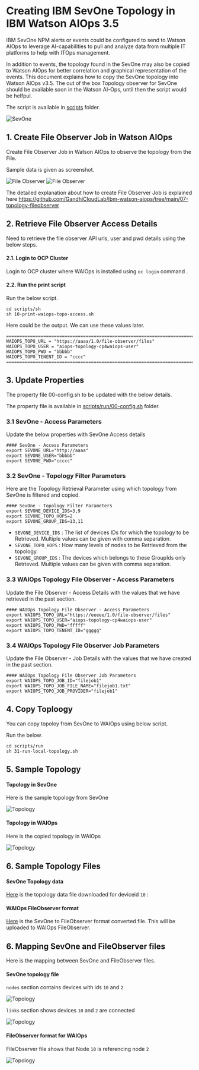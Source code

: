 # Creating IBM SevOne Topology in IBM Watson AIOps 3.5

IBM SevOne NPM alerts or events could be configured to send to Watson AIOps to leverage AI-capabilities to pull and analyze data from multiple IT platforms to help with ITOps management. 

In addition to events, the topology found in the SevOne may also be copied to Watson AIOps for better correlation and graphical representation of the events.  This document explains how to copy the SevOne topology into Watson AIOps v3.5. The out of the box Topology observer for SevOne should be available soon in the Watson AI-Ops, until then the script would be helfpul.

The script is available in [scripts](./scripts) folder.

![SevOne](./images/img-01-topo.png)

## 1. Create File Observer Job in Watson AIOps

Create File Observer Job in Watson AIOps to observe the topology from the File. 

Sample data is given as screenshot.

![File Observer](./images/image1.png)
![File Observer](./images/image2.png)

The detailed explanation about how to create File Observer Job is explained here https://github.com/GandhiCloudLab/ibm-watson-aiops/tree/main/07-topology-fileobserver

## 2. Retrieve File Observer Access Details

Need to retrieve the file observer API urls, user and pwd details using the below steps.

#### 2.1. Login to OCP Cluster

Login to OCP cluster where WAIOps is installed using  `oc login` command .

#### 2.2. Run the print script

Run the below script.

```
cd scripts/sh
sh 10-print-waiops-topo-access.sh
```
Here could be the output. We can use these values later.
 
```
=====================================================================================================
WAIOPS_TOPO_URL = "https://aaaa/1.0/file-observer/files"
WAIOPS_TOPO_USER = "aiops-topology-cp4waiops-user"
WAIOPS_TOPO_PWD = "bbbbb"
WAIOPS_TOPO_TENENT_ID = "cccc"
=====================================================================================================
```

## 3. Update Properties

The property file 00-config.sh to be updated with the below details.

The property file is available in [scripts/run/00-config.sh](./scripts/run/00-config.sh) folder.

### 3.1 SevOne - Access Parameters

Update the below properties with SevOne Access details

```
#### SevOne - Access Parameters
export SEVONE_URL="http://aaaa"
export SEVONE_USER="bbbbb"
export SEVONE_PWD="ccccc"
```
### 3.2 SevOne - Topology Filter Parameters

Here are the Topology Retrieval Parameter using which topology from SevOne is filtered and copied.

```
#### SevOne - Topology Filter Parameters
export SEVONE_DEVICE_IDS=3,9
export SEVONE_TOPO_HOPS=2
export SEVONE_GROUP_IDS=13,11
```

- `SEVONE_DEVICE_IDS` : The list of devices IDs for which the topology to be Retrieved. Multiple values can be given with comma separation.
- `SEVONE_TOPO_HOPS` : How many levels of nodes to be Retrieved from the topology.
- `SEVONE_GROUP_IDS` : The devices which belongs to these GroupIds only Retrieved. Multiple values can be given with comma separation.


### 3.3 WAIOps Topology File Observer - Access Parameters

Update the File Observer - Access Details with the values that we have retrieved in the past section.

```
#### WAIOps Topology File Observer - Access Parameters
export WAIOPS_TOPO_URL="https://eeeee/1.0/file-observer/files"
export WAIOPS_TOPO_USER="aiops-topology-cp4waiops-user"
export WAIOPS_TOPO_PWD="fffff"
export WAIOPS_TOPO_TENENT_ID="ggggg"
```

### 3.4  WAIOps Topology File Observer Job Parameters

Update the File Observer - Job Details  with the values that we have created in the past section.

```
#### WAIOps Topology File Observer Job Parameters
export WAIOPS_TOPO_JOB_ID="filejob1"
export WAIOPS_TOPO_JOB_FILE_NAME="filejob1.txt"
export WAIOPS_TOPO_JOB_PROVIDER="filejob1"
```

## 4. Copy Toploogy

You can copy topoloy from SevOne to WAIOps using below script.

Run the below.

```
cd scripts/run
sh 31-run-local-topology.sh
```

## 5. Sample Topology

#### Topology in SevOne
Here is the sample topology from SevOne

![Topology](./images/image3.png)

#### Topology in WAIOps
Here is the copied topology in WAIOps

![Topology](./images/image4.png)


## 6. Sample Topology Files

#### SevOne Topology data 

[Here](./samples/files/deviceId-10.json)  is the topology data file downloaded for deviceid `10` :  


#### WAIOps FileObserver format 

[Here](./samples/files/filejob1.txt) is the SevOne to FileObserver format converted file. This will be uploaded to WAIOps FileObserver.


## 6. Mapping SevOne and FileObserver files

Here is the mapping between SevOne and FileObserver files.

#### SevOne topology file

`nodes` section contains devices with ids `10` and `2`

![Topology](./images/image5.png)

`links` section shows devices `10` and `2` are connected

![Topology](./images/image6.png)


#### FileObserver format for WAIOps

FileObserver file shows that Node `10` is referencing node `2`

![Topology](./images/image7.png)

